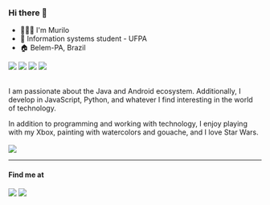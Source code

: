 ### Hi there 👋

- 👨🏾‍🦱 I'm Murilo
- 📖 Information systems student - UFPA
- 🏠 Belem-PA, Brazil

<div>
  <img src="https://img.shields.io/badge/Java-ED8B00?style=for-the-badge&logo=java&logoColor=white" />
  <img src="https://img.shields.io/badge/Spring-6DB33F?style=for-the-badge&logo=spring&logoColor=white" />
  <img src="https://img.shields.io/badge/Android-3DDC84?style=for-the-badge&logo=android&logoColor=white" />
  <img src="https://img.shields.io/badge/Kotlin-0095D5?&style=for-the-badge&logo=kotlin&logoColor=white" />
</div>
<br>

I am passionate about the Java and Android ecosystem. Additionally, I develop in JavaScript, Python, and whatever I find interesting in the world of technology.

In addition to programming and working with technology, I enjoy playing with my Xbox, painting with watercolors and gouache, and I love Star Wars.
<br>
<br>
<img src="https://media.giphy.com/media/ehnBGPgDOusUM/giphy.gif" />

<hr></hr>

#### Find me at
<a href="https://twitter.com/murilochagg" target="blank"><img src="https://img.shields.io/badge/Twitter-1DA1F2?style=for-the-badge&logo=twitter&logoColor=white" /></a>
<a href="https://br.linkedin.com/in/murilo-chagas-7967191aa" target="blank"> <img src="https://img.shields.io/badge/LinkedIn-0077B5?style=for-the-badge&logo=linkedin&logoColor=white" /></a>


